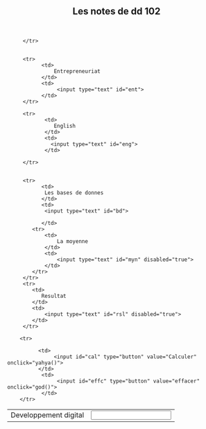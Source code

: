 <!DOCTYPE html>
<html lang="en">
<head>
    <meta charset="UTF-8">
    <meta name="viewport" content="width=device-width, initial-scale=1.0">
    <title>Les resultas</title>
    <link rel="stylesheet" href="cross.css">
    <script src="skill.js"></script>
    <img src="file:///C:/Users/yahya/Downloads/what-is-a-web-developer.avif" alt="">
</head>
<body>
   <table align="center">
    <center>
    <h2 id="h2">  Les notes de dd 102</h2> </center>
   </br>
         <tr>
                 <td>
                   Developpement digital
                 </td>
                 <td>
                    <input type="text" id="dev" >
                </td>


         </tr>


         <tr>
               <td>
                   Entrepreneuriat
               </td>
               <td>
                    <input type="text" id="ent">
               </td>
         </tr>

         <tr>
                <td>
                   English
                </td>
                <td>
                  <input type="text" id="eng">
                </td>

         </tr>


         <tr>
               <td>
                Les bases de donnes
               </td>
               <td>
                <input type="text" id="bd">
           
               </td>
            <tr>
                <td>
                    La moyenne
                </td>
                <td>
                    <input type="text" id="myn" disabled="true">
                </td>
            </tr>
         </tr>
         <tr>
            <td>
               Resultat
            </td>
            <td>
                <input type="text" id="rsl" disabled="true">
            </td>
         </tr>
        
        <tr>
        
              <td>
                   <input id="cal" type="button" value="Calculer" onclick="yahya()">
              </td>
               <td>
                    <input id="effc" type="button" value="effacer" onclick="god()">
               </td>
        </tr>
   </table>
</body>
</html>
